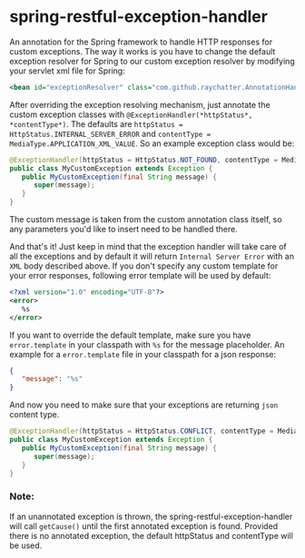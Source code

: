 # spring-restful-exception-handler

An annotation for the Spring framework to handle HTTP responses for custom exceptions. The way it works is you have to change the default exception resolver for Spring to our custom exception resolver by modifying your servlet xml file for Spring:

```xml
<bean id="exceptionResolver" class="com.github.raychatter.AnnotationHandler" />
```

After overriding the exception resolving mechanism, just annotate the custom exception classes with `@ExceptionHandler(*httpStatus*, *contentType*)`. The defaults are `httpStatus = HttpStatus.INTERNAL_SERVER_ERROR` and `contentType = MediaType.APPLICATION_XML_VALUE`. So an example exception class would be:

```java
@ExceptionHandler(httpStatus = HttpStatus.NOT_FOUND, contentType = MediaType.APPLICATION_XML_VALUE)
public class MyCustomException extends Exception {
   public MyCustomException(final String message) {
      super(message);
   }
}
```

The custom message is taken from the custom annotation class itself, so any parameters you'd like to insert need to be handled there.

And that's it! Just keep in mind that the exception handler will take care of all the exceptions and by default it will return `Internal Server Error` with an `XML` body described above. If you don't specify any custom template for your error responses, following error template will be used by default:

```xml
<?xml version="1.0" encoding="UTF-8"?>
<error>
   %s
</error>
```

If you want to override the default template, make sure you have `error.template` in your classpath with `%s` for the message placeholder. An example for a `error.template` file in your classpath for a json response:

```json
{
   "message": "%s"
}
```

And now you need to make sure that your exceptions are returning `json` content type.

```java
@ExceptionHandler(httpStatus = HttpStatus.CONFLICT, contentType = MediaType.APPLICATION_JSON_VALUE)
public class MyCustomException extends Exception {
   public MyCustomException(final String message) {
      super(message);
   }
}
```

 ### Note:
 If an unannotated exception is thrown, the spring-restful-exception-handler will call `getCause()` until the first annotated exception is found. Provided there is no annotated exception, the default httpStatus and contentType will be used.
